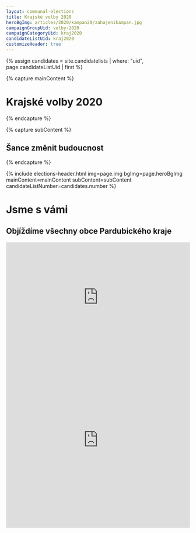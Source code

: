 ```yaml
---
layout: communal-elections
title: Krajské volby 2020
heroBgImg: articles/2020/kampan20/zahajenikampan.jpg
campaignGroupUid: volby-2020
campaignCategoryUid: kraj2020
candidateListUid: kraj2020
customizeHeader: true
---
```


{% assign candidates = site.candidatelists | where: "uid", page.candidateListUid | first %}

{% capture mainContent %}
  <h1 class="head-alt-lg md:head-alt-xl text-center">Krajské volby 2020</h1>
{% endcapture %}

{% capture subContent %}
  <h2 class="head-xs md:head-base mt-2 text-center">Šance <strong>změnit budoucnost</strong></h2>
{% endcapture %}

{% include elections-header.html img=page.img bgImg=page.heroBgImg mainContent=mainContent subContent=subContent candidateListNumber=candidates.number %}

<div class="container container--default">
  <h1 class="head-alt-md text-center pt-8 pb-2 lg:pt-24">Jsme s vámi</h1>
  <h2 class="head-xs text-center pb-8">Objíždíme všechny obce Pardubického kraje</h2>
</div>

<div style="-webkit-overflow-scrolling: touch; overflow-y: scroll;">
  <iframe class="lg:hidden" style="overflow: hidden; width: 100%; height: 300px;" allow="geolocation *; camera *;" frameborder="0" src="https://www.mapotic.com/grand-tour-piratu-pardubickeho-kraje/embed"></iframe>
  <iframe class="hidden lg:block" style="overflow: hidden; width: 100%; height: 480px;" allow="geolocation *; camera *;" frameborder="0" src="https://www.mapotic.com/grand-tour-piratu-pardubickeho-kraje/embed"></iframe>
</div>
